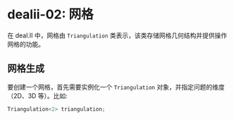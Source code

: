 # dealii-02: 网格

在 deal.II 中，网格由 `Triangulation` 类表示，该类存储网格几何结构并提供操作网格的功能。

## 网格生成

要创建一个网格，首先需要实例化一个 `Triangulation` 对象，并指定问题的维度（2D、3D 等）。比如:
```cpp
Triangulation<2> triangulation;
```
<!--stackedit_data:
eyJoaXN0b3J5IjpbLTE2NTc0MzEzNTUsMTA5MDk0ODI5XX0=
-->